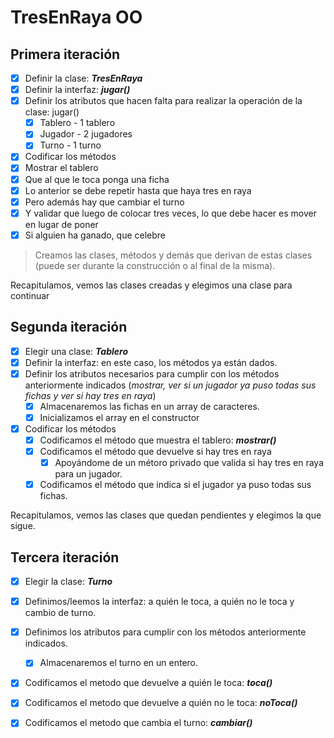 # TresEnRaya OO

## Primera iteración

- [x] Definir la clase: ***TresEnRaya***
- [x] Definir la interfaz: ***jugar()***
- [x] Definir los atributos que hacen falta para realizar la operación de la clase: jugar()
  - [x] Tablero - 1 tablero
  - [x] Jugador - 2 jugadores
  - [x] Turno - 1 turno
- [x]  Codificar los métodos
  - [x] Mostrar el tablero
  - [x] Que al que le toca ponga una ficha
  - [x] Lo anterior se debe repetir hasta que haya tres en raya
  - [x] Pero además hay que cambiar el turno
  - [x] Y validar que luego de colocar tres veces, lo que debe hacer es mover en lugar de poner
  - [x] Si alguien ha ganado, que celebre

> Creamos las clases, métodos y demás que derivan de estas clases (puede ser durante la construcción o al final de la misma).

Recapitulamos, vemos las clases creadas y elegimos una clase para continuar

## Segunda iteración

- [x] Elegir una clase: ***Tablero***
- [x] Definir la interfaz: en este caso, los métodos ya están dados.
- [x] Definir los atributos necesarios para cumplir con los métodos anteriormente indicados (*mostrar, ver si un jugador ya puso todas sus fichas y ver si hay tres en raya*)
  - [x] Almacenaremos las fichas en un array de caracteres.
  - [x] Inicializamos el array en el constructor
- [x] Codificar los métodos
  - [x] Codificamos el método que muestra el tablero: ***mostrar()***
  - [x] Codificamos el método que devuelve si hay tres en raya
    - [x] Apoyándome de un métoro privado que valida si hay tres en raya para un jugador.
  - [x] Codificamos el método que indica si el jugador ya puso todas sus fichas.

Recapitulamos, vemos las clases que quedan pendientes y elegimos la que sigue.

## Tercera iteración

- [x] Elegir la clase: ***Turno***
- [x] Definimos/leemos la interfaz: a quién le toca, a quién no le toca y cambio de turno.
- [x] Definimos los atributos para cumplir con los métodos anteriormente indicados.
  - [x] Almacenaremos el turno en un entero.
- [x] Codificamos el metodo que devuelve a quién le toca: ***toca()***
- [x] Codificamos el metodo que devuelve a quién no le toca: ***noToca()***
- [x] Codificamos el metodo que cambia el turno: ***cambiar()***


